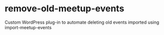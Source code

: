 # remove-old-meetup-events
Custom WordPress plug-in to automate deleting old events imported using import-meetup-events
